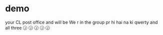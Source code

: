 # demo 
your CL post office and will be 
We r in the group pr hi hai na ki 
qwerty and all three 🕞 🕞 🕞 🕞 🕞 
